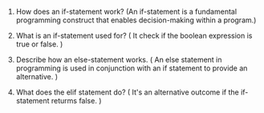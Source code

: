  1. How does an if-statement work? (An if-statement is a fundamental programming construct that enables decision-making within a program.)


2. What is an if-statement used for? ( It check if the boolean expression is true or false. )



3. Describe how an else-statement works.  ( An else statement in programming is used in conjunction with an if statement to provide an alternative. )



4. What does the elif statement do? ( It's an alternative outcome if the if-statement returms false. )